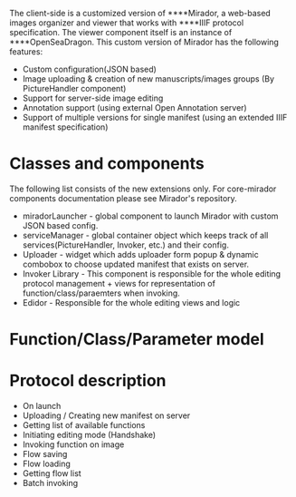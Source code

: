 The client-side is a customized version of ****Mirador, a web-based images organizer and viewer that works with ****IIIF protocol specification. The viewer component itself is an instance of ****OpenSeaDragon.
This custom version of Mirador has the following features:
* Custom configuration(JSON based)
* Image uploading & creation of new manuscripts/images groups (By PictureHandler component)
* Support for server-side image editing
* Annotation support (using external Open Annotation server)
* Support of multiple versions for single manifest (using an extended IIIF manifest specification)

# Classes and components
The following list consists of the new extensions only. For core-mirador components documentation please see Mirador's repository.
* miradorLauncher - global component to launch Mirador with custom JSON based config.
* serviceManager - global container object which keeps track of all services(PictureHandler, Invoker, etc.) and their config.
* Uploader - widget which adds uploader form popup & dynamic combobox to choose updated manifest that exists on server. 
* Invoker Library - This component is responsible for the whole editing protocol management + views for representation of function/class/paraemters when invoking.
* Edidor - Responsible for the whole editing views and logic

# Function/Class/Parameter model

# Protocol description
* On launch
* Uploading / Creating new manifest on server
* Getting list of available functions
* Initiating editing mode (Handshake)
* Invoking function on image
* Flow saving
* Flow loading
* Getting flow list
* Batch invoking